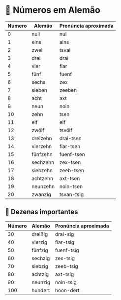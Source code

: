 # 🧮 Números em Alemão

| Número | Alemão       | Pronúncia aproximada |
|--------|-------------|--------------------|
| 0      | null        | nul                |
| 1      | eins        | ains               |
| 2      | zwei        | tsvai              |
| 3      | drei        | drai               |
| 4      | vier        | fiar               |
| 5      | fünf        | fuenf              |
| 6      | sechs       | zex                |
| 7      | sieben      | zeeben             |
| 8      | acht        | axt                |
| 9      | neun        | noin               |
| 10     | zehn        | tsen               |
| 11     | elf         | elf                |
| 12     | zwölf       | tsvölf             |
| 13     | dreizehn    | drai-tsen          |
| 14     | vierzehn    | fiar-tsen          |
| 15     | fünfzehn    | fuenf-tsen         |
| 16     | sechzehn    | zex-tsen           |
| 17     | siebzehn    | zeeb-tsen          |
| 18     | achtzehn    | axt-tsen           |
| 19     | neunzehn    | noin-tsen          |
| 20     | zwanzig     | tsvan-tsig         |

## 🔹 Dezenas importantes

| Número | Alemão       | Pronúncia aproximada |
|--------|-------------|--------------------|
| 30     | dreißig     | drai-sig           |
| 40     | vierzig     | fiar-tsig          |
| 50     | fünfzig     | fuenf-tsig         |
| 60     | sechzig     | zex-tsig           |
| 70     | siebzig     | zeeb-tsig          |
| 80     | achtzig     | axt-tsig           |
| 90     | neunzig     | noin-tsig          |
| 100    | hundert     | hoon-dert          |
